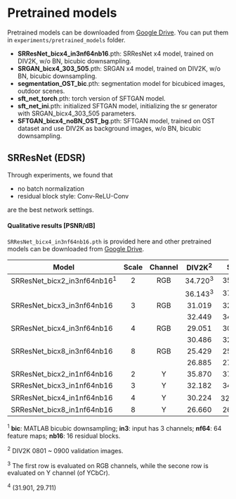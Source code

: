 # Pretrained models

Pretrained models can be downloaded from [Google Drive](https://drive.google.com/drive/folders/1WR2X4_gwiQ9REb5fHfNnBfXOdeuDS8BA?usp=sharing). You can put them in `experiments/pretrained_models` folder.

-   **SRResNet_bicx4_in3nf64nb16**.pth: SRResNet x4 model, trained on DIV2K, w/o BN, bicubic downsampling.
-   **SRGAN_bicx4_303_505**.pth: SRGAN x4 model, trained on DIV2K, w/o BN, bicubic downsampling.
-   **segmentation_OST_bic**.pth: segmentation model for bicubiced images, outdoor scenes.
-   **sft_net_torch**.pth: torch version of SFTGAN model.
-   **sft_net_ini**.pth: initialized SFTGAN model, initializing the sr generator with SRGAN_bicx4_303_505 parameters.
-   **SFTGAN_bicx4_noBN_OST_bg**.pth: SFTGAN model, trained on OST dataset and use DIV2K as background images, w/o BN, bicubic downsampling.

## SRResNet (EDSR)

Through experiments, we found that

-   no batch normalization
-   residual block style: Conv-ReLU-Conv

are the best network settings.

#### Qualitative results [PSNR/dB]

`SRResNet_bicx4_in3nf64nb16.pth` is provided here and other pretrained models can be downloaded from [Google Drive](https://drive.google.com/drive/folders/1vg_baYuagOXEhpwQgu54lJOyU8u1DsMW?usp=sharing).

| Model                                  | Scale | Channel |  DIV2K<sup>2</sup> |        Set5        |  Set14 | BSD100 | Urban100 |
| -------------------------------------- | :---: | :-----: | :----------------: | :----------------: | :----: | :----: | :------: |
| SRResNet_bicx2_in3nf64nb16<sup>1</sup> |   2   |   RGB   | 34.720<sup>3</sup> |       35.835       | 31.643 |        |          |
|                                        |       |         | 36.143<sup>3</sup> |       37.947       | 33.682 |        |          |
| SRResNet_bicx3_in3nf64nb16             |   3   |   RGB   |       31.019       |       32.442       | 28.499 |        |          |
|                                        |       |         |       32.449       |       34.428       | 30.371 |        |          |
| SRResNet_bicx4_in3nf64nb16             |   4   |   RGB   |       29.051       |       30.278       | 26.853 |        |          |
|                                        |       |         |       30.486       |       32.180       | 28.645 |        |          |
| SRResNet_bicx8_in3nf64nb16             |   8   |   RGB   |       25.429       |       25.357       | 23.348 |        |          |
|                                        |       |         |       26.885       |       27.070       | 24.996 |        |          |
| SRResNet_bicx2_in1nf64nb16             |   2   |    Y    |       35.870       |       37.864       | 33.581 |        |          |
| SRResNet_bicx3_in1nf64nb16             |   3   |    Y    |       32.182       |       34.263       | 30.186 |        |          |
| SRResNet_bicx4_in1nf64nb16             |   4   |    Y    |       30.224       | 32.038<sup>4</sup> | 28.494 |        |          |
| SRResNet_bicx8_in1nf64nb16             |   8   |    Y    |       26.660       |       26.621       | 24.804 |        |          |

<sup>1</sup> **bic**: MATLAB bicubic downsampling; **in3**: input has 3 channels; **nf64**: 64 feature maps; **nb16**: 16 residual blocks.

<sup>2</sup> DIV2K 0801 ~ 0900 validation images.

<sup>3</sup> The first row is evaluated on RGB channels, while the secone row is evaluated on Y channel (of YCbCr).

<sup>4</sup> (31.901, 29.711)
